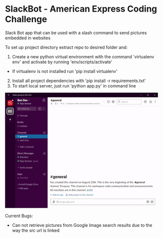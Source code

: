 # SlackBot - American Express Coding Challenge
Slack Bot app that can be used with a slash command to send pictures embedded in websites

To set up project directory extract repo to desired folder and:
1. Create a new python virtual environment with the command 'virtualenv env' and activate by running 'env/scripts/activate'
  - If virtualenv is not installed run 'pip install virtualenv'
2. Install all project dependencies with 'pip install -r requirements.txt'
3. To start local server, just run 'python app.py' in command line

![Slash Command Demo](slackBot_slashCommand_demo.gif)


Current Bugs:
- Can not retrieve pictures from Google Image search results due to the way the src url is linked
